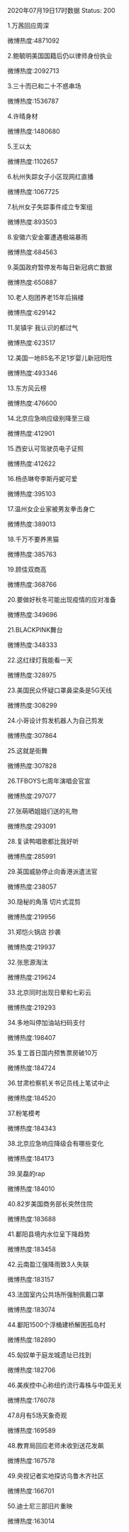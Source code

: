 2020年07月19日17时数据
Status: 200

1.万茜回应周深

微博热度:4871092

2.鲍毓明美国国籍后仍以律师身份执业

微博热度:2092713

3.三十而已和二十不惑串场

微博热度:1536787

4.许晴身材

微博热度:1480680

5.王以太

微博热度:1102657

6.杭州失踪女子小区现网红直播

微博热度:1067725

7.杭州女子失踪事件成立专案组

微博热度:893503

8.安徽六安金寨遭遇极端暴雨

微博热度:684563

9.英国政府暂停发布每日新冠病亡数据

微博热度:650887

10.老人抱团养老15年后捐楼

微博热度:629142

11.吴镇宇 我认识的都过气

微博热度:623517

12.美国一地85名不足1岁婴儿新冠阳性

微博热度:493346

13.东方风云榜

微博热度:476600

14.北京应急响应级别降至三级

微博热度:412901

15.西安认可驾驶员电子证照

微博热度:412622

16.杨丞琳夸李斯丹妮可爱

微博热度:395103

17.温州女企业家被男友拳击身亡

微博热度:389013

18.千万不要养黑猫

微博热度:385763

19.顾佳双商高

微博热度:368766

20.要做好秋冬可能出现疫情的应对准备

微博热度:349696

21.BLACKPINK舞台

微博热度:348333

22.这红绿灯我能看一天

微博热度:328975

23.美国民众怀疑口罩鼻梁条是5G天线

微博热度:308299

24.小哥设计剪发机器人为自己剪发

微博热度:307864

25.这就是街舞

微博热度:307828

26.TFBOYS七周年演唱会官宣

微博热度:297077

27.张萌晒姐姐们送的礼物

微博热度:293091

28.复读鸭唱歌都比我好听

微博热度:285991

29.英国威胁停止向香港派遣法官

微博热度:238057

30.隐秘的角落 切片式混剪

微博热度:219956

31.郑恺火锅店 抄袭

微博热度:219937

32.张思源淘汰

微博热度:219624

33.北京同时出现日晕和七彩云

微博热度:219293

34.多地叫停加油站扫码支付

微博热度:198407

35.复工首日国内预售票房破10万

微博热度:184724

36.甘肃检察机关书记员线上笔试中止

微博热度:184520

37.粉笔模考

微博热度:184343

38.北京应急响应降级会有哪些变化

微博热度:184173

39.吴磊的rap

微博热度:184010

40.82岁美国商务部长突然住院

微博热度:183688

41.鄱阳县境内水位呈下降趋势

微博热度:183458

42.云南盈江强降雨致3人失联

微博热度:183157

43.法国室内公共场所强制佩戴口罩

微博热度:183074

44.鄱阳1500个浮桶建桥解困孤岛村

微博热度:182890

45.匈奴单于庭龙城遗址已找到

微博热度:182706

46.美疾控中心称纽约流行毒株与中国无关

微博热度:176078

47.8月有5场天象奇观

微博热度:169589

48.教育局回应老师未收到送花发飙

微博热度:167578

49.央视记者实地探访乌鲁木齐社区

微博热度:166701

50.迪士尼三部旧片重映

微博热度:163014

